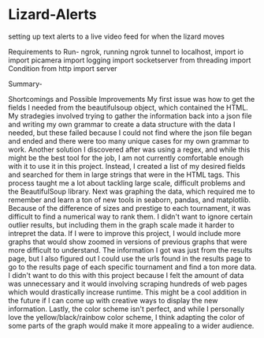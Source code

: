 # Lizard-Alerts
setting up text alerts to a live video feed for when the lizard moves

Requirements to Run- ngrok, running ngrok tunnel to localhost, import io
import picamera
import logging
import socketserver
from threading import Condition
from http import server

Summary- 

Shortcomings and Possible Improvements My first issue was how to get the fields I needed from the beautifulsoup object, which contained the HTML. My stradegies involved trying to gather the information back into a json file and writing my own grammar to create a data structure with the data I needed, but these failed because I could not find where the json file began and ended and there were too many unique cases for my own grammar to work. Another solution I discovered after was using a regex, and while this might be the best tool for the job, I am not currently comfortable enough with it to use it in this project. Instead, I created a list of my desired fields and searched for them in large strings that were in the HTML tags. This process taught me a lot about tackling large scale, difficult problems and the BeautifulSoup library. Next was graphing the data, which required me to remember and learn a ton of new tools in seaborn, pandas, and matplotlib. Because of the difference of sizes and prestige to each tournament, it was difficult to find a numerical way to rank them. I didn't want to ignore certain outlier results, but including them in the graph scale made it harder to intrepret the data. If I were to improve this project, I would include more graphs that would show zoomed in versions of previous graphs that were more difficult to understand. The information I got was just from the results page, but I also figured out I could use the urls found in the results page to go to the results page of each specific tournament and find a ton more data. I didn't want to do this with this project because I felt the amount of data was unnecessary and it would involving scraping hundreds of web pages which would drastically increase runtime. This might be a cool addition in the future if I can come up with creative ways to display the new information. Lastly, the color scheme isn't perfect, and while I personally love the yellow/black/rainbow color scheme, I think adapting the color of some parts of the graph would make it more appealing to a wider audience.
